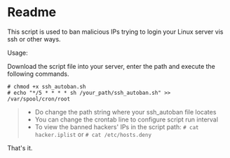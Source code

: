 # Readme

This script is used to ban malicious IPs trying to login your Linux server vis ssh or other ways.

Usage:

Download the script file into your server, enter the path and execute the following commands.

``` shell
# chmod +x ssh_autoban.sh
# echo "*/5 * * * * sh /your_path/ssh_autoban.sh" >> /var/spool/cron/root
```
> * Do change the path string where your ssh_autoban file locates 
> * You can change the crontab line to configure script run interval
> * To view the banned hackers' IPs in the script path:
>   `# cat hacker.iplist`
>   or
>   `# cat /etc/hosts.deny`

That's it.